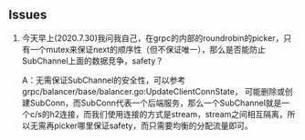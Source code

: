 
## Issues


1. 今天早上(2020.7.30)我问我自己，在grpc的内部的roundrobin的picker，只有一个mutex来保证next的顺序性（但不保证唯一），那么是否能防止SubChannel上面的数据竞争，safety？

    A：无需保证SubChannel的安全性，可以参考grpc/balancer/base/balancer.go:UpdateClientConnState， 可能删除或创建SubConn，而SubConn代表一个后端服务，那么一个SubChannel就是一个c/s的h2连接，而我们使用连接的方式是stream，stream之间相互隔离，所以无需再picker哪里保证safety，而只需要均衡的分配流量即可。


